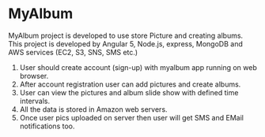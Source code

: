 # MyAlbum
MyAlbum project is developed to use store Picture and creating albums.
This project is  developed by Angular 5, Node.js, express, MongoDB and AWS services (EC2, S3, SNS, SMS  etc.)

1. User should create account (sign-up) with myalbum app running on web browser.
2. After account registration user can add pictures and create albums.
3. User can view the pictures and album slide show with defined time intervals.
4. All the data is stored in Amazon web servers.
5. Once user pics uploaded on server then user will get SMS and EMail notifications too.



